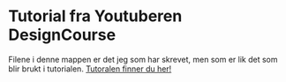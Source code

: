 # Tutorial fra Youtuberen DesignCourse
Filene i denne mappen er det jeg som har skrevet, men som er lik det som blir brukt i tutorialen.
[Tutoralen finner du her!](https://www.youtube.com/watch?v=roywYSEPSvc&t=302s)
